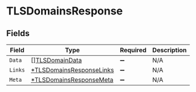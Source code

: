 # TLSDomainsResponse


## Fields

| Field                                                                      | Type                                                                       | Required                                                                   | Description                                                                |
| -------------------------------------------------------------------------- | -------------------------------------------------------------------------- | -------------------------------------------------------------------------- | -------------------------------------------------------------------------- |
| `Data`                                                                     | [][TLSDomainData](../../models/shared/tlsdomaindata.md)                    | :heavy_minus_sign:                                                         | N/A                                                                        |
| `Links`                                                                    | [*TLSDomainsResponseLinks](../../models/shared/tlsdomainsresponselinks.md) | :heavy_minus_sign:                                                         | N/A                                                                        |
| `Meta`                                                                     | [*TLSDomainsResponseMeta](../../models/shared/tlsdomainsresponsemeta.md)   | :heavy_minus_sign:                                                         | N/A                                                                        |